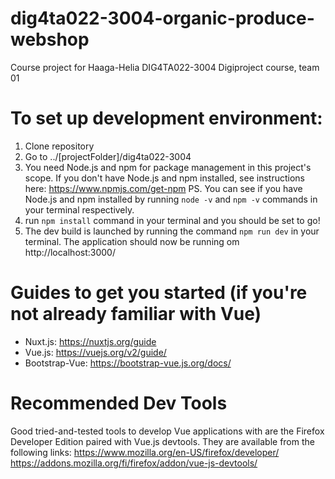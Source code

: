 # dig4ta022-3004-organic-produce-webshop
Course project for Haaga-Helia DIG4TA022-3004 Digiproject course, team 01

# To set up development environment:
1. Clone repository
2. Go to ../[projectFolder]/dig4ta022-3004
3. You need Node.js and npm for package management in this project's scope. If you don't have Node.js and npm installed, see instructions here: https://www.npmjs.com/get-npm PS. You can see if you have Node.js and npm installed by running ```node -v``` and ```npm -v``` commands in your terminal respectively.
4. run ```npm install``` command in your terminal and you should be set to go!
5. The dev build is launched by running the command ```npm run dev``` in your terminal. The application should now be running om http://localhost:3000/
  
# Guides to get you started (if you're not already familiar with Vue)
- Nuxt.js: https://nuxtjs.org/guide
- Vue.js: https://vuejs.org/v2/guide/
- Bootstrap-Vue: https://bootstrap-vue.js.org/docs/

# Recommended Dev Tools
Good tried-and-tested tools to develop Vue applications with are the Firefox Developer Edition paired with Vue.js devtools.
They are available from the following links:
https://www.mozilla.org/en-US/firefox/developer/
https://addons.mozilla.org/fi/firefox/addon/vue-js-devtools/
